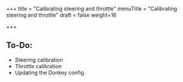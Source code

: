 +++
title = "Calibrating steering and throttle"
menuTitle = "Calibrating steering and throttle"
draft = false
weight=16

+++

## To-Do:

- Steering calibration
- Throttle calibration
- Updating the Donkey config